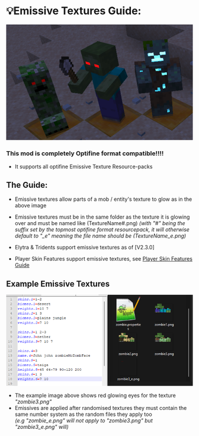 # 💡Emissive Textures Guide:
<img src="emissives.png" alt="img" width="650"/>

### This mod is completely Optifine format compatible!!!!

- It supports all optifine Emissive Texture Resource-packs

## The Guide:

- Emissive textures allow parts of a mob / entity's texture to glow as in the above image

- Emissive textures must be in the same folder as the texture it is glowing over and must be named like (TextureName#.png)
*(with "#" being the suffix set by the topmost optifine format resourcepack, it 
will otherwise default to "_e" meaning the file name should be (TextureName_e.png)*

- Elytra & Tridents support emissive textures as of [V2.3.0]

- Player Skin Features support emissive textures, see [Player Skin Features Guide](SKINS.md)

## Example Emissive Textures
<img src="format_example.png" alt="img" width="650"/>

- The example image above shows red glowing eyes for the texture *"zombie3.png"*
- Emissives are applied after randomised textures they must contain the same number system as the random files they apply too  
  *(e.g "zombie_e.png" will not apply to "zombie3.png" but "zombie3_e.png" will)*

